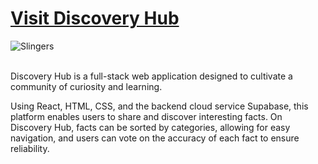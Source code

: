 # [Visit Discovery Hub](https://discovery-hub.netlify.app/)

<img src="https://github.com/user-attachments/assets/0c095f04-c5be-4033-9643-0b52121a5f4c" alt="Slingers" title="Play against a friend or the computer and experience the beautiful cityscapes" />
<br />
<br />

Discovery Hub is a full-stack web application designed to cultivate a community of curiosity and learning.

Using React, HTML, CSS, and the backend cloud service Supabase, this platform enables users to share and discover interesting facts. On Discovery Hub, facts can be sorted by categories, allowing for easy navigation, and users can vote on the accuracy of each fact to ensure reliability.

